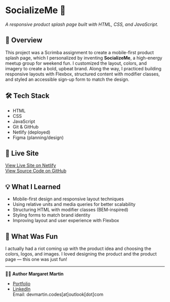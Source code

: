 # SocializeMe 🎉  
*A responsive product splash page built with HTML, CSS, and JavaScript.*

## 📍 Overview
This project was a Scrimba assignment to create a mobile-first product splash page, which I personalized by inventing **SocializeMe**, 
a high-energy meetup group for weekend fun. I customized the layout, colors, and imagery to create a bold, upbeat brand. 
Along the way, I practiced building responsive layouts with Flexbox, structured content with modifier classes, 
and styled an accessible sign-up form to match the design.

## 🛠️ Tech Stack
- HTML  
- CSS  
- JavaScript  
- Git & GitHub  
- Netlify (deployed)  
- Figma (planning/design)

## 🔗 Live Site
[View Live Site on Netlify](https://delightful-crepe-fb448d.netlify.app/)  
[View Source Code on GitHub](https://github.com/martymar-beep/Splash-Page)

## 💡 What I Learned
- Mobile-first design and responsive layout techniques
- Using relative units and media queries for better scalability
- Structuring HTML with modifier classes (BEM-inspired)
- Styling forms to match brand identity
- Improving layout and user experience with Flexbox

## 🎨 What Was Fun
I actually had a riot coming up with the product idea and choosing the colors, logos, and images. 
I loved designing the product and the product page — this one was just fun!

---
🙋‍♀️ **Author** 
**Margaret Martin**  
- [Portfolio](https://astounding-muffin-e43077.netlify.app/)  
- [LinkedIn](https://www.linkedin.com/in/margaret-martin-55807438/)  
Email: devmartin.codes\[at]outlook\[dot]com

